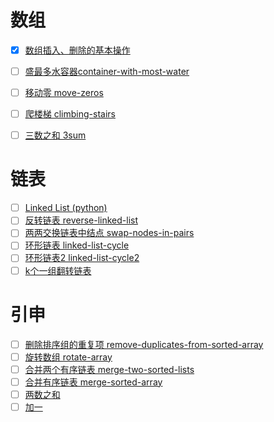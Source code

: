 # 数组
- [x] [数组插入、删除的基本操作](https://github.com/YanhuaZhang516/Algorithm_Datenstructure/blob/master/02.%20%E6%95%B0%E7%BB%84%E3%80%81%E9%93%BE%E8%A1%A8%E3%80%81%E8%B7%B3%E8%A1%A8/01.%E6%95%B0%E7%BB%84%E3%80%81%E9%93%BE%E8%A1%A8.ipynb)
- [ ] [盛最多水容器container-with-most-water](https://leetcode-cn.com/problems/container-with-most-water/)
- [ ] [移动零 move-zeros](https://leetcode-cn.com/problems/move-zeroes/)
- [ ] [爬楼梯 climbing-stairs](https://leetcode.com/problems/climbing-stairs/)
- [ ] [三数之和 3sum](https://leetcode-cn.com/problems/3sum/)


# 链表
- [ ] [Linked List (python)](https://zhuanlan.zhihu.com/p/60057180) 
- [ ] [反转链表 reverse-linked-list](https://leetcode-cn.com/problems/reverse-linked-list/)
- [ ] [两两交换链表中结点 swap-nodes-in-pairs](https://leetcode-cn.com/problems/swap-nodes-in-pairs)
- [ ] [环形链表 linked-list-cycle](https://leetcode-cn.com/problems/linked-list-cycle)
- [ ] [环形链表2 linked-list-cycle2](https://leetcode-cn.com/problems/linked-list-cycle-ii)
- [ ] [k个一组翻转链表](https://leetcode-cn.com/problems/reverse-nodes-in-k-group/)

# 引申
- [ ] [删除排序组的重复项 remove-duplicates-from-sorted-array](https://leetcode-cn.com/problems/remove-duplicates-from-sorted-array/)
- [ ] [旋转数组 rotate-array](https://leetcode-cn.com/problems/rotate-array/)
- [ ] [合并两个有序链表 merge-two-sorted-lists](https://leetcode-cn.com/problems/merge-two-sorted-lists/)
- [ ] [合并有序链表 merge-sorted-array](https://leetcode-cn.com/problems/merge-sorted-array/)
- [ ] [两数之和](https://leetcode-cn.com/problems/two-sum/)
- [ ] [加一](https://leetcode-cn.com/problems/plus-one/)
